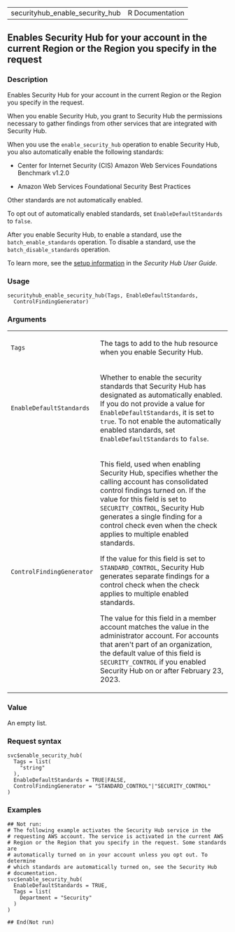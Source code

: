 <table style="width: 100%;">
<tbody>
<tr class="odd">
<td>securityhub_enable_security_hub</td>
<td style="text-align: right;">R Documentation</td>
</tr>
</tbody>
</table>

## Enables Security Hub for your account in the current Region or the Region you specify in the request

### Description

Enables Security Hub for your account in the current Region or the
Region you specify in the request.

When you enable Security Hub, you grant to Security Hub the permissions
necessary to gather findings from other services that are integrated
with Security Hub.

When you use the `enable_security_hub` operation to enable Security Hub,
you also automatically enable the following standards:

-   Center for Internet Security (CIS) Amazon Web Services Foundations
    Benchmark v1.2.0

-   Amazon Web Services Foundational Security Best Practices

Other standards are not automatically enabled.

To opt out of automatically enabled standards, set
`EnableDefaultStandards` to `false`.

After you enable Security Hub, to enable a standard, use the
`batch_enable_standards` operation. To disable a standard, use the
`batch_disable_standards` operation.

To learn more, see the [setup
information](https://docs.aws.amazon.com/securityhub/latest/userguide/securityhub-settingup.html)
in the *Security Hub User Guide*.

### Usage

    securityhub_enable_security_hub(Tags, EnableDefaultStandards,
      ControlFindingGenerator)

### Arguments

<table>
<colgroup>
<col style="width: 35%" />
<col style="width: 65%" />
</colgroup>
<tbody>
<tr class="odd">
<td><code id="securityhub_enable_security_hub_:_Tags">Tags</code></td>
<td><p>The tags to add to the hub resource when you enable Security
Hub.</p></td>
</tr>
<tr class="even">
<td><code
id="securityhub_enable_security_hub_:_EnableDefaultStandards">EnableDefaultStandards</code></td>
<td><p>Whether to enable the security standards that Security Hub has
designated as automatically enabled. If you do not provide a value for
<code>EnableDefaultStandards</code>, it is set to <code>true</code>. To
not enable the automatically enabled standards, set
<code>EnableDefaultStandards</code> to <code>false</code>.</p></td>
</tr>
<tr class="odd">
<td><code
id="securityhub_enable_security_hub_:_ControlFindingGenerator">ControlFindingGenerator</code></td>
<td><p>This field, used when enabling Security Hub, specifies whether
the calling account has consolidated control findings turned on. If the
value for this field is set to <code>SECURITY_CONTROL</code>, Security
Hub generates a single finding for a control check even when the check
applies to multiple enabled standards.</p>
<p>If the value for this field is set to <code>STANDARD_CONTROL</code>,
Security Hub generates separate findings for a control check when the
check applies to multiple enabled standards.</p>
<p>The value for this field in a member account matches the value in the
administrator account. For accounts that aren't part of an organization,
the default value of this field is <code>SECURITY_CONTROL</code> if you
enabled Security Hub on or after February 23, 2023.</p></td>
</tr>
</tbody>
</table>

### Value

An empty list.

### Request syntax

    svc$enable_security_hub(
      Tags = list(
        "string"
      ),
      EnableDefaultStandards = TRUE|FALSE,
      ControlFindingGenerator = "STANDARD_CONTROL"|"SECURITY_CONTROL"
    )

### Examples

    ## Not run: 
    # The following example activates the Security Hub service in the
    # requesting AWS account. The service is activated in the current AWS
    # Region or the Region that you specify in the request. Some standards are
    # automatically turned on in your account unless you opt out. To determine
    # which standards are automatically turned on, see the Security Hub
    # documentation.
    svc$enable_security_hub(
      EnableDefaultStandards = TRUE,
      Tags = list(
        Department = "Security"
      )
    )

    ## End(Not run)
